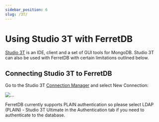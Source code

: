 ```yaml
---
sidebar_position: 6
slug: /3T/
---
```


# Using Studio 3T with FerretDB

<!--
    blah blah blah
-->

[Studio 3T](https://studio3t.com/) is an IDE, client and a set of GUI tools for 
MongoDB. Studio 3T can also be used with FerretDB with certain limitations outlined below.

## Connecting Studio 3T to FerretDB

Go to the Studio 3T [Connection Manager](https://studio3t.com/knowledge-base/articles/connect-to-mongodb/) and select New Connection:

![...](/website/static/img/Screenshot%20from%202023-03-01%2018-14-15.png)

FerretDB currently supports PLAIN authentication so please select LDAP (PLAIN) -
Studio 3T Ultimate in the Authentication tab if you need to authenticate to the 
database.
